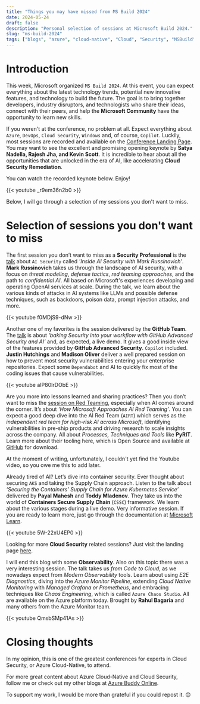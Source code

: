 ```yaml
---
title: "Things you may have missed from MS Build 2024"
date: 2024-05-24
draft: false
description: "Personal selection of sessions at Microsoft Build 2024."
slug: "ms-build-2024"
tags: ["blogs", "azure", "cloud-native", "Cloud", "Security", "MSBuild", "Confidential", "Github", "AI", "Copilot", "LLM", "Redteaming", "defense tactics", "Observability"]
---
```


# Introduction

This week, Microsoft organized `MS Build 2024`. At this event, you can expect everything about the latest technology trends, potential new innovative features, and technology to build the future. The goal is to bring together developers, industry disruptors, and technologists who share their ideas, connect with their peers, and help the **Microsoft Community** have the opportunity to learn new skills.

If you weren't at the conference, no problem at all. Expect everything about `Azure`, `DevOps`, `Cloud Security`, `Windows` and, of course, `Copilot`. Luckily, most sessions are recorded and available on the [Conference Landing Page](https://build.microsoft.com/en-US/home). You may want to see the excellent and promising opening keynote by **Satya Nadella, Rajesh Jha, and Kevin Scott**. It is incredible to hear about all the opportunities that are unlocked in the era of AI, like accelerating **Cloud Security Remediation**.

You can watch the recorded keynote below. Enjoy!

{{< youtube _r9em36n2b0 >}}

Below, I will go through a selection of my sessions you don't want to miss.

# Selection of sessions you don't want to miss

The first session you don’t want to miss as a **Security Professional** is the [talk](https://build.microsoft.com/en-US/sessions/d29a16d5-f9ea-4f5b-9adf-fae0bd688ff3?source=/home) about `AI Security` called *'Inside AI Security with Mark Russinovich’*. **Mark Russinovich** takes us through the landscape of AI security, with a focus on *threat modeling*, *defense tactics*, *red teaming approaches*, and the path to *confidential AI*. All based on Microsoft's experiences developing and operating OpenAI services at scale. During the talk, we learn about the various kinds of attacks in AI systems like LLMs and possible defense techniques, such as backdoors, poison data, prompt injection attacks, and more.

{{< youtube f0MDjS9-dNw >}}

Another one of my favorites is the session delivered by the **GitHub Team**. The [talk](https://build.microsoft.com/en-US/sessions/33c3052c-6030-4924-a727-3c5b22d0eee8?source=sessions) is about *‘baking Security into your workflow with GitHub Advanced Security and AI’* and, as expected, a live demo. It gives a good inside view of the features provided by **GitHub Advanced Security**. `Copilot` included. **Justin Hutchings** and **Madison Oliver** deliver a well prepared session on how to prevent most security vulnerabilities entering your enterprise repositories.  Expect some `Dependabot` and AI to quickly fix most of the coding issues that cause vulnerabilities.

{{< youtube aIP80lrDObE >}}

Are you more into lessons learned and sharing practices? Then you don’t want to miss the [session on Red Teaming](https://build.microsoft.com/en-US/sessions/0106b5b1-d727-4240-bb2e-dea325cb8519?source=sessions), especially when AI comes around the corner. It’s about *‘How Microsoft Approaches AI Red Teaming’*. You can expect a good deep dive into the AI Red Team (`AIRT`) which serves as the *independent red team for high-risk AI across Microsoft*, identifying vulnerabilities in pre-ship products and driving research to scale insights across the company. All about *Processes, Techniques and Tools* like **PyRIT**. Learn more about their tooling here, which is Open Source and available at [GitHub](https://github.com/Azure/PyRIT) for download.

At the moment of writing, unfortunately, I couldn't yet find the Youtube video, so you owe me this to add later.

Already tired of AI? Let’s dive into container security. Ever thought about securing `AKS` and taking the Supply Chain approach. Listen to the talk about *‘Securing the Containers’ Supply Chain for Azure Kubernetes Service’* delivered by **Payal Mahesh** and **Toddy Mladenov**. They take us into the world of **Containers Secure Supply Chain** (`CSSC`) framework.  We learn about the various stages during a live demo. Very informative session. If you are ready to learn more, just go through the documentation at [Microsoft Learn](https://learn.microsoft.com/nl-nl/azure/security/container-secure-supply-chain/).

{{< youtube 5W-22xU4EP0 >}}

Looking for more **Cloud Security** related sessions? Just visit the landing page [here](https://build.microsoft.com/en-US/sessions?filter=topic%2FlogicalValue%3ESecurity).

I will end this blog with some **Observability**. Also on this topic there was a very interesting session. The talk takes us *from Code to Cloud*, as we nowadays expect from *Modern Observability* tools.  Learn about using *E2E Diagnostics*, diving into the *Azure Monitor Pipeline*, extending *Cloud Native Monitoring* with *Managed Grafana or Prometheus*, and embracing techniques like *Chaos Engineering*, which is called `Azure Chaos Studio`. All are available on the Azure platform today. Brought by **Rahul Bagaria** and many others from the Azure Monitor team.

{{< youtube QmsbSMp41As >}}

# Closing thoughts

In my opinion, this is one of the greatest conferences for experts in Cloud Security, or Azure Cloud-Native, to attend.

For more great content about Azure Cloud-Native and Cloud Security, follow me or check out my other blogs at [Azure Buddy Online](https://azurebuddy.online).

To support my work, I would be more than grateful if you could repost it. 😊